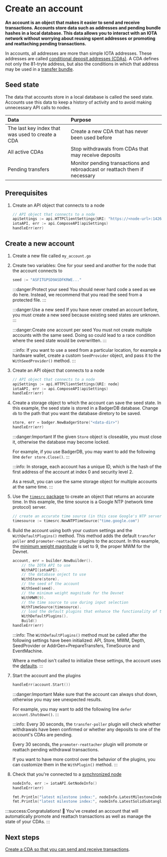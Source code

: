 # Create an account

**An account is an object that makes it easier to send and receive transactions. Accounts store data such as addresses and pending bundle hashes in a local database. This data allows you to interact with an IOTA network without worrying about reusing spent addresses or promoting and reattaching pending transactions.**

In accounts, all addresses are more than simple IOTA addresses. These addresses are called [conditional deposit addresses (CDAs)](../how-to-guides/create-and-manage-cda.md). A CDA defines not only the 81-tryte address, but also the conditions in which that address may be used in a [transfer bundle](root://getting-started/0.1/introduction/what-is-a-bundle.md).

## Seed state

The data that accounts store in a local database is called the seed state. Accounts use this data to keep a history of activity and to avoid making unnecessary API calls to nodes.

|**Data**| **Purpose**|
|:-----------------|:----------|
|The last key index that was used to create a CDA| Create a new CDA that has never been used before|
|All active CDAs|Stop withdrawals from CDAs that may receive deposits|
|Pending transfers| Monitor pending transactions and rebroadcast or reattach them if necessary|

## Prerequisites

1. Create an API object that connects to a node
   
    ```go
    // API object that connects to a node
    apiSettings := api.HTTPClientSettings{URI: "https://<node-url>:14265"}
    iotaAPI, err := api.ComposeAPI(apiSettings)
    handleErr(err)
    ```

## Create a new account

1. Create a new file called `my_account.go`

2. Create two variables: One for your seed and another for the node that the account connects to

    ```go
    seed := "ASFITGPSD9ASDFKRWE..."
    ```

    :::danger:Protect your seed
    You should never hard code a seed as we do here. Instead, we recommend that you read the seed from a protected file.
    :::

    :::danger:Use a new seed
    If you have never created an account before, you must create a new seed because existing seed states are unknown.
    :::

    :::danger:Create one account per seed
    You must not create multiple accounts with the same seed. Doing so could lead to a race condition where the seed state would be overwritten.
    :::

    :::info:
    If you want to use a seed from a particular location, for example a hardware wallet, create a custom `SeedProvider` object, and pass it to the `WithSeedProvider()` method.
    :::

3. Create an API object that connects to a node
   
    ```go
    // API object that connects to a node
    apiSettings := api.HTTPClientSettings{URI: node}
    iotaAPI, err := api.ComposeAPI(apiSettings)
    handleErr(err)
    ```

4. Create a storage object to which the account can save the seed state. In this example, the seed state is stored in a BadgerDB database. Change `db` to the path that you want the database diretory to be saved.

    ```go
    store, err = badger.NewBadgerStore("<data-dir>")
    handleErr(err)
    ```

    :::danger:Important
    If the given `Store` object is closeable, you must close it, otherwise the database may become locked.

    For example, if you use BadgerDB, you may want to add the following line `defer store.Close()`.
    :::

    :::info:
    In storage, each account has a unique ID, which is the hash of the first address of the account at index 0 and security level 2.

    As a result, you can use the same storage object for multiple accounts at the same time.
    :::

5. Use the [`timesrc` package](https://github.com/iotaledger/iota.go/tree/master/account/timesrc) to create an object that returns an accurate time. In this example, the time source is a Google NTP (network time protocol) server.

     ```go
    // create an accurate time source (in this case Google's NTP server).
    timesource := timesrc.NewNTPTimeSource("time.google.com")
    ```

6. Build the account using both your custom settings and the `WithDefaultPlugins()` method. This method adds the default `transfer poller` and `promoter-reattacher` plugins to the account.  In this example, the [minimum weight magnitude](root:////iota-basics/0.1/concepts/minimum-weight-magnitude.md) is set to 9, the proper MWM for the Devnet.

    ```go
    account, err = builder.NewBuilder().
        // the IOTA API to use
        WithAPI(iotaAPI).
        // the database onject to use
        WithStore(store).
        // the seed of the account
        WithSeed(seed).
        // the minimum weight magnitude for the Devnet
        WithMWM(9).
        // the time source to use during input selection
        WithTimeSource(timesource).
        // load the default plugins that enhance the functionality of the account
        WithDefaultPlugins().
        Build()
    handleErr(err)
    ```

    :::info:
    The `WithDefaultPlugins()` method must be called after the following settings have been initialized: API, Store, MWM, Depth, SeedProvider or AddrGen+PrepareTransfers, TimeSource and EventMachine.

    Where a method isn't called to initialize these settings, the account uses the [defaults](https://github.com/iotaledger/iota.go/blob/master/account/settings.go).
    :::

7. Start the account and the plugins

    ```go
    handleErr(account.Start())
    ```

    :::danger:Important
    Make sure that the account can always shut down, otherwise you may see unexpected results.

    For example, you may want to add the following line `defer account.Shutdown()`.
    :::

    :::info:
    Every 30 seconds, the `transfer-poller` plugin will check whether withdrawals have been confirmed or whether any deposits to one of the account's CDAs are pending.
    
    Every 30 seconds, the `promoter-reattacher` plugin will promote or reattach pending withdrawal transactions.
    
    If you want to have more control over the behavior of the plugins, you can customize them in the `WithPlugin()` method.
    :::

8. Check that you're connected to a [synchronized node](root://iri/0.1/how-to-guides/run-an-iri-node-on-linux.md#check-that-the-iri-is-synchronized)

    ```go
    nodeInfo, err := iotaAPI.GetNodeInfo()
    handleErr(err)

    fmt.Println("latest milestone index:", nodeInfo.LatestMilestoneIndex)
    fmt.Println("latest milestone index:", nodeInfo.LatestSolidSubtangleMilestone)
    ```

:::success:Congratulations! :tada:
You've created an account that will automatically promote and reattach transactions as well as manage the state of your CDAs.
:::

## Next steps

[Create a CDA so that you can send and receive transactions](../how-to-guides/create-and-manage-cda.md).

